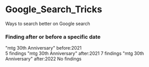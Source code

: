 # Google_Search_Tricks
Ways to search better on Google search


### Finding after or before a specific date

"mtg 30th Anniversary" before:2021<br>
5 findings
"mtg 30th Anniversary" after:2021
7 findings
"mtg 30th Anniversary" after:2022
No findings

